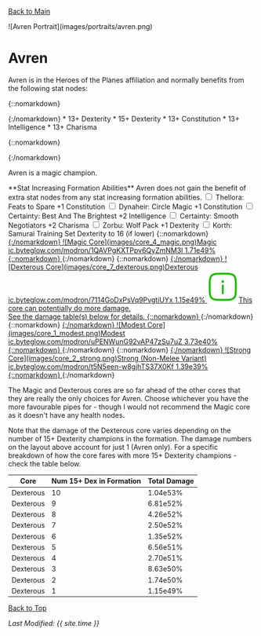 [Back to Main](index.md)

<span id="avren">
![Avren Portrait](images/portraits/avren.png)
</span>

# Avren

<span class="champIntro">Avren is in the Heroes of the Planes affiliation and normally benefits from the following stat nodes:</span>

{::nomarkdown}
<div id="champStats">
{:/nomarkdown}
* 13+ Dexterity
* 15+ Dexterity
* 13+ Constitution
* 13+ Intelligence
* 13+ Charisma

{::nomarkdown}
</div>
{:/nomarkdown}


<span class="champIntro">Avren is a magic champion.</span>

<span class="modronColumn">
    <span class="buffboxCol" id="buffbox">
        <span class="buffboxRowHeader">**Stat Increasing Formation Abilities**</span>
        <span class="buffboxRow" id="buffboxNone">
            <span class="buffboxRowCol">
                <span class="buffboxRowNone">
                    Avren does not gain the benefit of extra stat nodes from any stat increasing formation abilities.
                </span>
            </span>
        </span>
        <span class="buffboxRow" id="buffboxFeats to Spare">
            <span class="buffboxRowCol">
                <span class="buffboxRowCheck">
                    <input type="checkbox" name="1" id="Feats to Spare" value="Feats to Spare">
                    <label for="Feats to Spare">Thellora: Feats to Spare</label>
                </span>
            <span class="buffboxRowContent">
                +1 Constitution
            </span>
            </span>
        </span>
        <span class="buffboxRow" id="buffboxCircle Magic">
            <span class="buffboxRowCol">
                <span class="buffboxRowCheck">
                    <input type="checkbox" name="3" id="Circle Magic" value="Circle Magic">
                    <label for="Circle Magic">Dynaheir: Circle Magic</label>
                </span>
            <span class="buffboxRowContent">
                +1 Constitution
            </span>
            </span>
        </span>
        <span class="buffboxRow" id="buffboxBest And The Brightest">
            <span class="buffboxRowCol">
                <span class="buffboxRowRadio">
                    <input type="checkbox" name="5" id="Best And The Brightest" value="Best And The Brightest">
                    <label for="Best And The Brightest">Certainty: Best And The Brightest</label>
                </span>
            <span class="buffboxRowContent">
                +2 Intelligence
            </span>
            </span>
        </span>
        <span class="buffboxRow" id="buffboxSmooth Negotiators">
            <span class="buffboxRowCol">
                <span class="buffboxRowRadio">
                    <input type="checkbox" name="5" id="Smooth Negotiators" value="Smooth Negotiators">
                    <label for="Smooth Negotiators">Certainty: Smooth Negotiators</label>
                </span>
            <span class="buffboxRowContent">
                +2 Charisma
            </span>
            </span>
        </span>
        <span class="buffboxRow" id="buffboxWolf Pack">
            <span class="buffboxRowCol">
                <span class="buffboxRowCheck">
                    <input type="checkbox" name="12" id="Wolf Pack" value="Wolf Pack">
                    <label for="Wolf Pack">Zorbu: Wolf Pack</label>
                </span>
            <span class="buffboxRowContent">
                +1 Dexterity
            </span>
            </span>
        </span>
        <span class="buffboxRow" id="buffboxSamurai Training">
            <span class="buffboxRowCol">
                <span class="buffboxRowCheck">
                    <input type="checkbox" name="2" id="Samurai Training" value="Samurai Training">
                    <label for="Samurai Training">Korth: Samurai Training</label>
                </span>
            <span class="buffboxRowContent">
                Set Dexterity to 16 (if lower)
            </span>
            </span>
        </span>
    </span>
{::nomarkdown}
    <a href="https://ic.byteglow.com/modron/1QAVPgKXTPpv6QyZmNM3l" target="_blank" data-core-id="4" data-buffs="">
{:/nomarkdown}
    <span class="modronRow">
        <span class="modronIconFull">
            ![Magic Core](images/core_4_magic.png)Magic
        </span>
        <span class="modronLink">
            ic.byteglow.com/modron/1QAVPgKXTPpv6QyZmNM3l
        </span>
        <span class="modronDamage">
            1.71e49%
        </span>
    </span>
{::nomarkdown}
    </a>
{:/nomarkdown}
{::nomarkdown}
    <a href="https://ic.byteglow.com/modron/7114GoDxPsVq9PvgtiUYx" target="_blank" data-core-id="7" data-buffs="">
{:/nomarkdown}
    <span class="modronRow">
        <span class="modronIconFull">
            ![Dexterous Core](images/core_7_dexterous.png)Dexterous
        </span>
        <span class="modronLink">
            ic.byteglow.com/modron/7114GoDxPsVq9PvgtiUYx
        </span>
        <span class="modronDamage">
            1.15e49%
        </span>
        <span class="modronVariable">
            <img src="images/info.svg" alt="Variable Damage Information Tooltip Icon"><span class="modronVariableTooltipContents">This core can potentially do more damage.<br>See the damage table(s) below for details.</span>
        </span>
    </span>
{::nomarkdown}
    </a>
{:/nomarkdown}
{::nomarkdown}
    <a href="https://ic.byteglow.com/modron/uPENWunG92vAP47zSu7uZ" target="_blank" data-core-id="1" data-buffs="">
{:/nomarkdown}
    <span class="modronRow">
        <span class="modronIconFull">
            ![Modest Core](images/core_1_modest.png)Modest
        </span>
        <span class="modronLink">
            ic.byteglow.com/modron/uPENWunG92vAP47zSu7uZ
        </span>
        <span class="modronDamage">
            3.73e40%
        </span>
    </span>
{::nomarkdown}
    </a>
{:/nomarkdown}
{::nomarkdown}
    <a href="https://ic.byteglow.com/modron/t5N5een-w8gjhTS37X0Kf" target="_blank" data-core-id="2" data-buffs="">
{:/nomarkdown}
    <span class="modronRow">
        <span class="modronIconFull">
            ![Strong Core](images/core_2_strong.png)Strong (Non-Melee Variant)
        </span>
        <span class="modronLink">
            ic.byteglow.com/modron/t5N5een-w8gjhTS37X0Kf
        </span>
        <span class="modronDamage">
            1.39e39%
        </span>
    </span>
{::nomarkdown}
    </a>
{:/nomarkdown}
</span>

The Magic and Dexterous cores are so far ahead of the other cores that they are really the only choices for Avren. Choose whichever you have the more favourable pipes for - though I would not recommend the Magic core as it doesn't have any health nodes.

Note that the damage of the Dexterous core varies depending on the number of 15+ Dexterity champions in the formation. The damage numbers on the layout above account for just 1 (Avren only). For a specific breakdown of how the core fares with more 15+ Dexterity champions - check the table below.

| Core | Num 15+ Dex in Formation | Total Damage |
|---|---|---|
| Dexterous | 10 | 1.04e53% |
| Dexterous | 9 | 6.81e52% |
| Dexterous | 8 | 4.26e52% |
| Dexterous | 7 | 2.50e52% |
| Dexterous | 6 | 1.35e52% |
| Dexterous | 5 | 6.56e51% |
| Dexterous | 4 | 2.70e51% |
| Dexterous | 3 | 8.63e50% |
| Dexterous | 2 | 1.74e50% |
| Dexterous | 1 | 1.15e49% |

[Back to Top](#top)

*Last Modified: {{ site.time }}*
<script type="text/javascript" src="scripts/champion.js?vc=1.0"></script>
